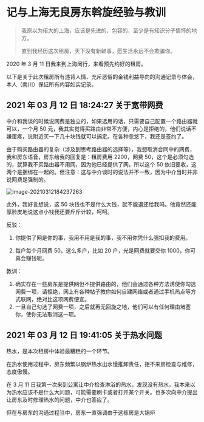 # 记与上海无良房东斡旋经验与教训

> 我原以为偌大的上海，应该是先进的、包容的，至少是有知识分子情怀的地方。
>
> 直到我经历这次租房，天下没有新鲜事，愿生活永远不会欺骗你。

2020 年 3 月 11 日我来到上海闵行，来看预先约好的租房。

以下是关于此次租房所有违背人情、充斥恶俗的金钱利益导向的沟通记录与体会，本人（南川）保证所有内容如实记录。

## 2021 年 03 月 12 日 18:24:27 关于宽带网费

中介和我谈的时候说网费是独立的，如果选用的话，只需要自己配置一个路由器就可以，一个月 50 元，我其实觉得买路由非常不方便，内心是拒绝的，他们说话不嫌蛋疼，说附近买一下几十块钱就可以搞定。在各种忽悠下，我还是签约了。

由于购买路由器的复杂（涉及到思考路由器的选择等），我想取消合同中的网费，我和房东语音，房东给我的回复是：租房费用 2200，网费 50，这个是必须勾选的，就算我不买路由器不用网，因为他已经提供了网，所以这个 50 依旧要收，这两个是捆绑在一起的。但注意：这与中介谈时的说法并不一致，因为中介当时并非说网费是强制的。

![image-20210312184237263](https://mark-vue-oss.oss-cn-hangzhou.aliyuncs.com/20210312_184237_638197-image-20210312184237263.png)

此外，我好言想说，这 50 块钱也不是什么大钱，就不能退还给我吗。他竟然还能厚脸皮地说这点小钱我还要斤斤计较，呵呵。

反驳：

1. 你提供了网是你的事，我用不用是我的事，我不用你凭什么强扣我的费用。

2. 每户每个月网费 50，这么多户，比如 20 户，光是网费就要交你 1000，你可真会赚钱呢。

教训：

1. 确实存在一些房东是提供网但不提供路由的，他们会通过各种方法诱使你勾选网费一项，请拒绝，网上有各种帖子教你如何自建网络或者通过手机热点等方式联网，绝对比这项网费便宜。
2. 一旦自己勾选了网费一项，之后就再无回旋之地，他们可以有任何理由堵塞你，使你无法取消这一项。

## 2021 年 03 月 12 日 19:41:05 关于热水问题

热水，是本次租房中体验最糟糕的一个环节。

在热水使用过程中，房东频繁以锅炉热水出水慢推卸责任，拒不来房检查与维修，态度傲慢。

在 3 月 11 日我第一次来到公寓让中介检查淋浴的热水，发现没有热水，我本来以为热水应该不是什么大问题，可能需要刷卡或者打开某个开关。也多次向中介提出让房东及时修理热水的问题，中介也答应了。

但在与房东的沟通过程当中，房东一直强调由于这栋房是大锅炉
